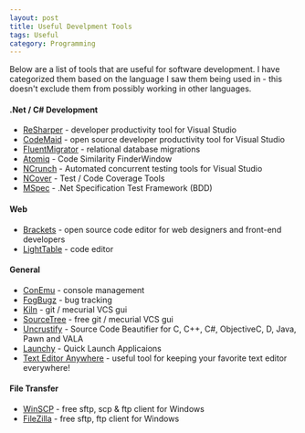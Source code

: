 ```yaml
---
layout: post
title: Useful Develpment Tools
tags: Useful
category: Programming
---
```

Below are a list of tools that are useful for software development. I have categorized them based on the language I saw them being used in - this doesn't exclude them from possibly working in other languages.

#### .Net / C# Development ####

- [ReSharper](http://www.jetbrains.com/resharper/) - developer productivity tool for Visual Studio
- [CodeMaid](http://www.codemaid.net/) - open source developer productivity tool for Visual Studio
- [FluentMigrator](https://github.com/schambers/fluentmigrator/wiki) - relational database migrations
- [Atomiq](http://www.getatomiq.com/) - Code Similarity FinderWindow
- [NCrunch](http://www.ncrunch.net/) - Automated concurrent testing tools for Visual Studio
- [NCover](http://www.ncover.com/) - Test / Code Coverage Tools
- [MSpec](https://github.com/machine/machine.specifications) - .Net Specification Test Framework (BDD)

#### Web ####

- [Brackets](http://brackets.io/) - open source code editor for web designers and front-end developers
- [LightTable](http://www.lighttable.com/) - code editor

#### General ####

- [ConEmu](https://code.google.com/p/conemu-maximus5/) - console management
- [FogBugz](https://www.fogcreek.com/fogbugz/) - bug tracking 
- [Kiln](https://www.fogcreek.com/kiln/) - git / mecurial VCS gui
- [SourceTree](https://www.atlassian.com/software/sourcetree/overview) - free git / mecurial VCS gui
- [Uncrustify](http://uncrustify.sourceforge.net/) - Source Code Beautifier for C, C++, C#, ObjectiveC, D, Java, Pawn and VALA  
- [Launchy](www.launchy.ne) - Quick Launch Applicaions  
- [Text Editor Anywhere](http://www.listary.com/text-editor-anywhere) - useful tool for keeping your favorite text editor everywhere!  

#### File Transfer ####

- [WinSCP](winscp.net) - free sftp, scp & ftp client for Windows
- [FileZilla](https://filezilla-project.org) - free sftp, ftp client for Windows
